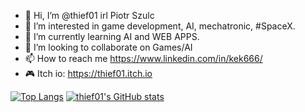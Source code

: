 - 👋 Hi, I’m @thief01 irl Piotr Szulc
- 👀 I’m interested in game development, AI, mechatronic, #SpaceX.
- 🌱 I’m currently learning AI and WEB APPS.
- 💞️ I’m looking to collaborate on Games/AI
- 📫 How to reach me https://www.linkedin.com/in/kek666/
- 🎮 Itch io: https://thief01.itch.io

<!---
thief01/thief01 is a ✨ special ✨ repository because its `README.md` (this file) appears on your GitHub profile.
You can click the Preview link to take a look at your changes.
--->

[![Top Langs](https://github-readme-stats.vercel.app/api?username=thief01&theme=radical&show_icons=true)](https://https://github.com/thief01)
[![thief01's GitHub stats](https://github-readme-stats.vercel.app/api/top-langs?username=thief01&hide=html,scss,stylus,blade,jupyter%20notebook,hlsl,shaderlab,css,shell,batchfile,dockerfile,typescript&theme=radical&show_icons=true&layout=donut)](https://https://github.com/thief01)
